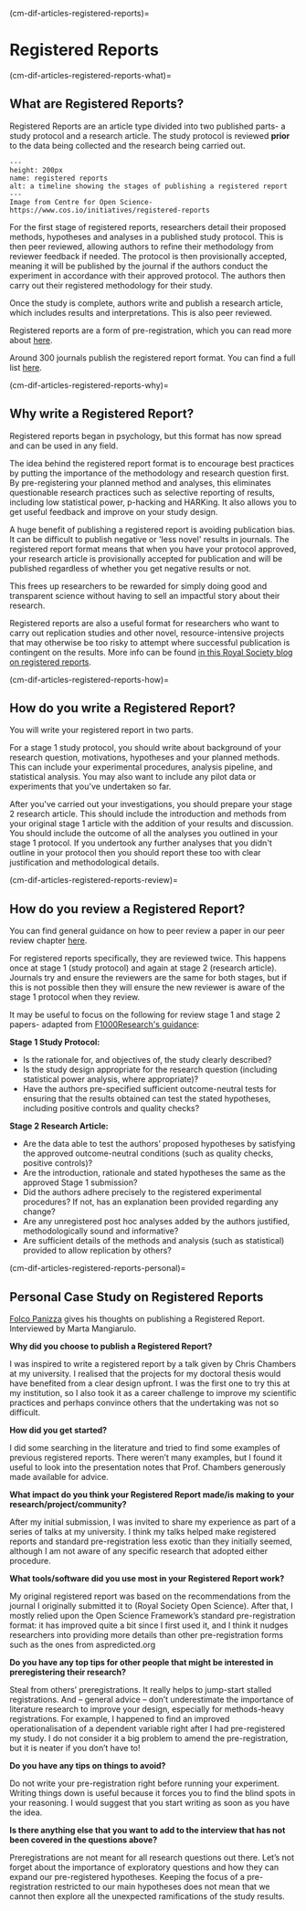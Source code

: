(cm-dif-articles-registered-reports)=
# Registered Reports

(cm-dif-articles-registered-reports-what)=
## What are Registered Reports?
Registered Reports are an article type divided into two published parts- a study protocol and a research article. 
The study protocol is reviewed **prior** to the data being collected and the research being carried out. 

```{figure} ../../figures/cos-reg-reports.*
---
height: 200px
name: registered reports
alt: a timeline showing the stages of publishing a registered report
---
Image from Centre for Open Science- https://www.cos.io/initiatives/registered-reports
```

For the first stage of registered reports, researchers detail their proposed methods, hypotheses and analyses in a published study protocol. 
This is then peer reviewed, allowing authors to refine their methodology from reviewer feedback if needed. 
The protocol is then provisionally accepted, meaning it will be published by the journal if the authors conduct the experiment in accordance with their approved protocol. 
The authors then carry out their registered methodology for their study.

Once the study is complete, authors write and publish a research article, which includes results and interpretations. 
This is also peer reviewed. 

Registered reports are a form of pre-registration, which you can read more about [here](https://www.cos.io/initiatives/prereg).

Around 300 journals publish the registered report format. 
You can find a full list [here](https://www.cos.io/initiatives/registered-reports).

(cm-dif-articles-registered-reports-why)=
## Why write a Registered Report?

Registered reports began in psychology, but this format has now spread and can be used in any field.

The idea behind the registered report format is to encourage best practices by putting the importance of the methodology and research question first. 
By pre-registering your planned method and analyses, this eliminates questionable research practices such as selective reporting of results, including low statistical power, p-hacking and HARKing. 
It also allows you to get useful feedback and improve on your study design.

A huge benefit of publishing a registered report is avoiding publication bias. 
It can be difficult to publish negative or 'less novel' results in journals. 
The registered report format means that when you have your protocol approved, your research article is provisionally accepted for publication and will be published regardless of whether you get negative results or not. 

This frees up researchers to be rewarded for simply doing good and transparent science without having to sell an impactful story about their research. 

Registered reports are also a useful format for researchers who want to carry out replication studies and other novel, resource-intensive projects that may otherwise be too risky to attempt where successful publication is contingent on the results. More info can be found [in this Royal Society blog on registered reports](https://royalsociety.org/blog/2016/11/registered-reports-what-are-they-and-why-are-they-important/).

(cm-dif-articles-registered-reports-how)=
## How do you write a Registered Report?

You will write your registered report in two parts. 

For a stage 1 study protocol, you should write about background of your research question, motivations, hypotheses and your planned methods. 
This can include your experimental procedures, analysis pipeline, and statistical analysis. 
You may also want to include any pilot data or experiments that you've undertaken so far. 

After you've carried out your investigations, you should prepare your stage 2 research article. 
This should include the introduction and methods from your original stage 1 article with the addition of your results and discussion. 
You should include the outcome of all the analyses you outlined in your stage 1 protocol. 
If you undertook any further analyses that you didn't outline in your protocol then you should report these too with clear justification and methodological details.

(cm-dif-articles-registered-reports-review)=
## How do you review a Registered Report?

You can find general guidance on how to peer review a paper in our peer review chapter [here](https://book.the-turing-way.org/communication/peer-review.html). 

For registered reports specifically, they are reviewed twice. 
This happens once at stage 1 (study protocol) and again at stage 2 (research article). 
Journals try and ensure the reviewers are the same for both stages, but if this is not possible then they will ensure the new reviewer is aware of the stage 1 protocol when they review.

It may be useful to focus on the following for review stage 1 and stage 2 papers- adapted from [F1000Research's guidance](https://f1000research.com/for-referees/guidelines):

**Stage 1 Study Protocol:**
* Is the rationale for, and objectives of, the study clearly described?
* Is the study design appropriate for the research question (including statistical power analysis, where appropriate)?
* Have the authors pre-specified sufficient outcome-neutral tests for ensuring that the results obtained can test the stated hypotheses, including positive controls and quality checks?


**Stage 2 Research Article:**
* Are the data able to test the authors’ proposed hypotheses by satisfying the approved outcome-neutral conditions (such as quality checks, positive controls)?
* Are the introduction, rationale and stated hypotheses the same as the approved Stage 1 submission? 
* Did the authors adhere precisely to the registered experimental procedures? If not, has an explanation been provided regarding any change?
* Are any unregistered post hoc analyses added by the authors justified, methodologically sound and informative?
* Are sufficient details of the methods and analysis (such as statistical) provided to allow replication by others?


(cm-dif-articles-registered-reports-personal)=
## Personal Case Study on Registered Reports
[Folco Panizza](https://www.linkedin.com/in/folco-panizza/) gives his thoughts on publishing a Registered Report. Interviewed by Marta Mangiarulo.

**Why did you choose to publish a Registered Report?**

I was inspired to write a registered report by a talk given by Chris Chambers at my university. 
I realised that the projects for my doctoral thesis would have benefited from a clear design upfront. 
I was the first one to try this at my institution, so I also took it as a career challenge to improve my scientific practices and perhaps convince others that the undertaking was not so difficult.

**How did you get started?**

I did some searching in the literature and tried to find some examples of previous registered reports. 
There weren’t many examples, but I found it useful to look into the presentation notes that Prof. Chambers generously made available for advice.

**What impact do you think your Registered Report made/is making to your research/project/community?**

After my initial submission, I was invited to share my experience as part of a series of talks at my university. 
I think my talks helped make registered reports and standard pre-registration less exotic than they initially seemed, although I am not aware of any specific research that adopted either procedure.

**What tools/software did you use most in your Registered Report work?**

My original registered report was based on the recommendations from the journal I originally submitted it to (Royal Society Open Science). 
After that, I mostly relied upon the Open Science Framework’s standard pre-registration format: it has improved quite a bit since I first used it, and I think it nudges researchers into providing more details than other pre-registration forms such as the ones from aspredicted.org

**Do you have any top tips for other people that might be interested in preregistering their research?**

Steal from others’ preregistrations. 
It really helps to jump-start stalled registrations. 
And – general advice – don’t underestimate the importance of literature research to improve your design, especially for methods-heavy registrations. 
For example, I happened to find an improved operationalisation of a dependent variable right after I had pre-registered my study. 
I do not consider it a big problem to amend the pre-registration, but it is neater if you don’t have to!

**Do you have any tips on things to avoid?**

Do not write your pre-registration right before running your experiment. 
Writing things down is useful because it forces you to find the blind spots in your reasoning. 
I would suggest that you start writing as soon as you have the idea.

**Is there anything else that you want to add to the interview that has not been covered in the questions above?**

Preregistrations are not meant for all research questions out there. 
Let’s not forget about the importance of exploratory questions and how they can expand our pre-registered hypotheses. 
Keeping the focus of a pre-registration restricted to our main hypotheses does not mean that we cannot then explore all the unexpected ramifications of the study results.

